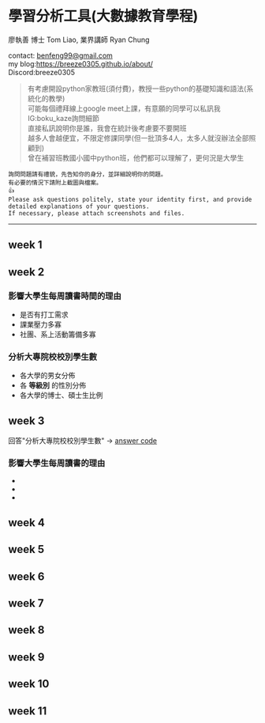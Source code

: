 # 學習分析工具(大數據教育學程)

廖執善 博士 Tom Liao, 業界講師 Ryan Chung

contact: benfeng99@gmail.com  
my blog:https://breeze0305.github.io/about/  
Discord:breeze0305

> 有考慮開設python家教班(須付費)，教授一些python的基礎知識和語法(系統化的教學)  
> 可能每個禮拜線上google meet上課，有意願的同學可以私訊我IG:boku_kaze詢問細節  
> 直接私訊說明你是誰，我會在統計後考慮要不要開班  
> 越多人會越便宜，不限定修課同學(但一批頂多4人，太多人就沒辦法全部照顧到)  
> 曾在補習班教國小國中python班，他們都可以理解了，更何況是大學生  

```
詢問問題請有禮貌，先告知你的身分，並詳細說明你的問題。
有必要的情況下請附上截圖與檔案。
👍
Please ask questions politely, state your identity first, and provide detailed explanations of your questions.  
If necessary, please attach screenshots and files.
```
***
## week 1

## week 2
### 影響大學生每周讀書時間的理由
* 是否有打工需求  
* 課業壓力多寡
* 社團、系上活動籌備多寡  
### 分析大專院校校別學生數
* 各大學的男女分佈
* 各 __等級別__ 的性別分佈
* 各大學的博士、碩士生比例

## week 3

回答"分析大專院校校別學生數" -> [answer code](https://github.com/breeze0305/LATIA112-2/blob/main/week3/main.py)  

### 影響大學生每周讀書的理由
*
*
*

## week 4

## week 5

## week 6

## week 7

## week 8

## week 9

## week 10

## week 11

